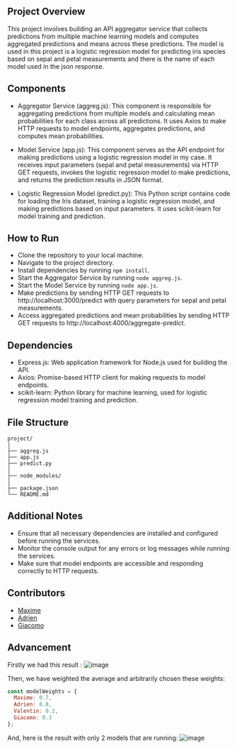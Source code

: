 ## Project Overview

This project involves building an API aggregator service that collects predictions from multiple machine learning models and computes aggregated predictions and means across these predictions. The model is used in this project is a logistic regression model for predicting iris species based on sepal and petal measurements and there is the name of each model used in the json response.


## Components

* Aggregator Service (aggreg.js): This component is responsible for aggregating predictions from multiple models and calculating mean probabilities for each class across all predictions. It uses Axios to make HTTP requests to model endpoints, aggregates predictions, and computes mean probabilities.

* Model Service (app.js): This component serves as the API endpoint for making predictions using a logistic regression model in my case. It receives input parameters (sepal and petal measurements) via HTTP GET requests, invokes the logistic regression model to make predictions, and returns the prediction results in JSON format.

* Logistic Regression Model (predict.py): This Python script contains code for loading the Iris dataset, training a logistic regression model, and making predictions based on input parameters. It uses scikit-learn for model training and prediction.


## How to Run

- Clone the repository to your local machine.
- Navigate to the project directory.
- Install dependencies by running `npm install`.
- Start the Aggregator Service by running `node aggreg.js`.
- Start the Model Service by running `node app.js`.
- Make predictions by sending HTTP GET requests to http://localhost:3000/predict with query parameters for sepal and petal measurements.
- Access aggregated predictions and mean probabilities by sending HTTP GET requests to http://localhost:4000/aggregate-predict.


## Dependencies

- Express.js: Web application framework for Node.js used for building the API.
- Axios: Promise-based HTTP client for making requests to model endpoints.
- scikit-learn: Python library for machine learning, used for logistic regression model training and prediction.


## File Structure

```
project/
│
├── aggreg.js
├── app.js
├── predict.py
│
├── node_modules/
│
├── package.json
└── README.md
```


## Additional Notes

* Ensure that all necessary dependencies are installed and configured before running the services.
* Monitor the console output for any errors or log messages while running the services.
* Make sure that model endpoints are accessible and responding correctly to HTTP requests.


## Contributors

* [Maxime](https://github.com/Achitaka2000/Workshop3?tab=readme-ov-file)
* [Adrien](https://github.com/Ariboux/Workshop3)
* [Giacomo](https://github.com/giaco944/Workshop3?tab=readme-ov-file)


## Advancement
Firstly we had this result :
![image](https://github.com/Ariboux/Workshop3/assets/95749329/7ca87172-d6f0-4606-814e-2fccf558b9c5)

Then, we have weighted the average and arbitrarily chosen these weights:
```javascript
const modelWeights = {
  Maxime: 0.7,
  Adrien: 0.8,
  Valentin: 0.2,
  Giacomo: 0.3
};
```
And, here is the result with only 2 models that are running:
![image](https://github.com/Ariboux/Workshop3/assets/95749329/bee920d3-af66-4419-bceb-a003afa5e056)